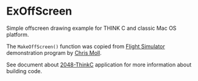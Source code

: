 ExOffScreen
===========

Simple offscreen drawing example for THINK C and classic Mac OS platform.

The `MakeOffScreen()` function was copied from [Flight Simulator](http://ftp.knoppix.nl/infomac/_Development/src/flight-simulator-20-c.hqx) demonstration program by [Chris Moll](mailto:chris@carnival.lbl.gov).

See document about [2048-ThinkC](../ReadMe.md) application for more information about building code.
